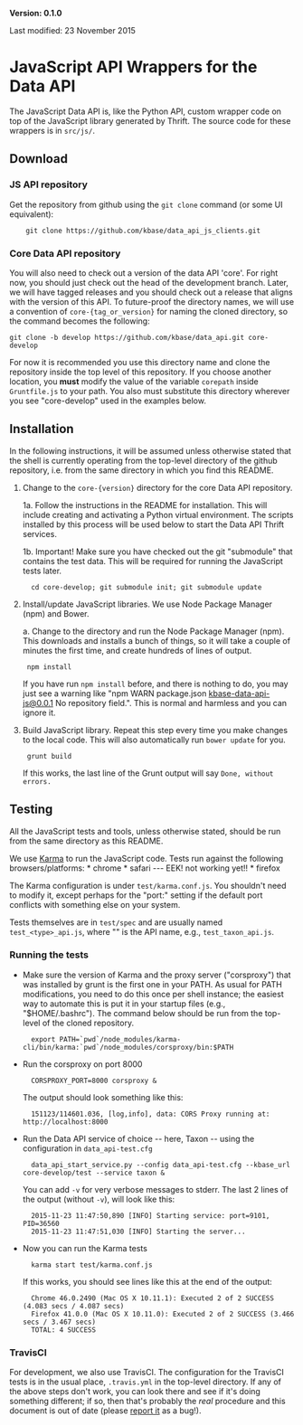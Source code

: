 **Version: 0.1.0**

Last modified: 23 November 2015

# JavaScript API Wrappers for the Data API

The JavaScript Data API is, like the Python API, custom wrapper code on top of the JavaScript library generated by Thrift. The source code for these wrappers is in `src/js/`.

## Download

### JS API repository

Get the repository from github using the `git clone` command (or some UI equivalent):

        git clone https://github.com/kbase/data_api_js_clients.git

### Core Data API repository
 
You will also need to check out a version of the data API 'core'. For right now, you should just check out the head of the development branch. Later, we will have tagged releases and you should check out a release that aligns with the version of this API. To future-proof the directory names, we will use a convention of `core-{tag_or_version}` for naming the cloned directory, so the command becomes the following:

    git clone -b develop https://github.com/kbase/data_api.git core-develop
    
For now it is recommended you use this directory name and clone the repository inside the top level of this repository. If you choose another location, you **must** modify the value of the variable `corepath` inside `Gruntfile.js` to your path. You also must substitute this directory wherever you see "core-develop" used in the examples below.

## Installation

In the following instructions, it will be assumed unless otherwise stated that the shell is currently operating from the top-level directory of the github repository, i.e. from the same directory in which you find this README. 

1. Change to the `core-{version}` directory for the core Data API repository.

     1a. Follow the instructions in the README for installation. This will include creating and activating a Python virtual environment. The scripts installed by this process will be used below to start the Data API Thrift services.

     1b. Important! Make sure you have checked out the git "submodule" that contains the test data. This will be
     required for running the JavaScript tests later.
     
         cd core-develop; git submodule init; git submodule update

2. Install/update JavaScript libraries. We use Node Package Manager (npm) and Bower.

    a. Change to the  directory and run the Node Package Manager (npm). 
    This downloads and installs a bunch of things, so it will take a couple of 
    minutes the first time, and create hundreds of lines of output.

        npm install

    If you have run `npm install` before, and there is nothing to do, you may just see a warning like "npm WARN package.json kbase-data-api-js@0.0.1 No repository field.". This is normal and harmless and you can ignore it.
    
4. Build JavaScript library. Repeat this step every time you make changes to the local code. This will also automatically run `bower update` for you.
    
        grunt build
    
    If this works, the last line of the Grunt output will say `Done, without errors.`
    
## Testing

All the JavaScript tests and tools, unless otherwise stated, should be run from the same directory as this README.

We use [Karma](https://karma-runner.github.io) to run the JavaScript code. Tests run against the following browsers/platforms:
    * chrome
    * safari  --- EEK! not working yet!!
    * firefox

The Karma configuration is under `test/karma.conf.js`. You shouldn't need to modify it, except perhaps for the "port:" setting if the default port conflicts with something else on your system.

Tests themselves are in `test/spec` and are usually named `test_<type>_api.js`, where "<type>" is the API name, e.g., `test_taxon_api.js`.

### Running the tests

* Make sure the version of Karma and the proxy server ("corsproxy") that was installed by grunt is the first one in your PATH. As usual for PATH modifications, you need to do this once per shell instance; the easiest way to automate this is put it in your startup files (e.g., "$HOME/.bashrc"). The command below should be run from the top-level of the cloned repository.

        export PATH=`pwd`/node_modules/karma-cli/bin/karma:`pwd`/node_modules/corsproxy/bin:$PATH
    
      
* Run the corsproxy on port 8000

        CORSPROXY_PORT=8000 corsproxy &
    
    The output should look something like this:
        
        151123/114601.036, [log,info], data: CORS Proxy running at: http://localhost:8000

 
* Run the Data API service of choice -- here, Taxon -- using the configuration in `data_api-test.cfg`

        data_api_start_service.py --config data_api-test.cfg --kbase_url core-develop/test --service taxon &
        
    You can add `-v` for very verbose messages to stderr. The last 2 lines of the output (without `-v`), will look like this:

        2015-11-23 11:47:50,890 [INFO] Starting service: port=9101, PID=36560
        2015-11-23 11:47:51,030 [INFO] Starting the server...

* Now you can run the Karma tests

        karma start test/karma.conf.js

    If this works, you should see lines like this at the end of the output:
    
        Chrome 46.0.2490 (Mac OS X 10.11.1): Executed 2 of 2 SUCCESS (4.083 secs / 4.087 secs)
        Firefox 41.0.0 (Mac OS X 10.11.0): Executed 2 of 2 SUCCESS (3.466 secs / 3.467 secs)
        TOTAL: 4 SUCCESS
    
### TravisCI

For development, we also use TravisCI. The configuration for the TravisCI tests is in the usual place, `.travis.yml` in the top-level directory. If any of the above steps don't work, you can look there and see if it's doing something different; if so, then that's probably the _real_ procedure and this document is out of date (please [report it](http://kbase.us/contact-us/) as a bug!).